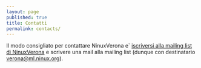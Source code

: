 ```yaml
---
layout: page
published: true
title: Contatti
permalink: contacts/
---
```


Il modo consigliato per contattare NinuxVerona e` [iscriversi alla mailing list di NinuxVerona](http://ml.ninux.org/mailman/listinfo/verona) e scrivere una mail alla mailing list (dunque con destinatario verona@ml.ninux.org).